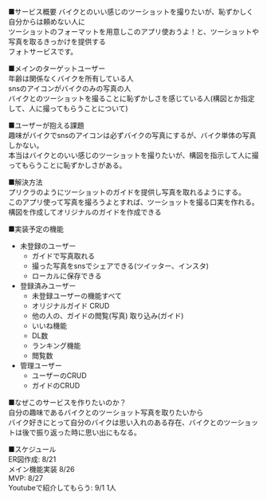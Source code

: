 ■サービス概要
バイクとのいい感じのツーショットを撮りたいが、恥ずかしく自分からは頼めない人に  
ツーショットのフォーマットを用意しこのアプリ使おうよ！と、ツーショットや写真を取るきっかけを提供する  
フォトサービスです。  

■メインのターゲットユーザー  
年齢は関係なくバイクを所有している人  
snsのアイコンがバイクのみの写真の人  
バイクとのツーショットを撮ることに恥ずかしさを感じている人(構図とか指定して、人に撮ってもらうことについて)  

■ユーザーが抱える課題  
趣味がバイクでsnsのアイコンは必ずバイクの写真にするが、バイク単体の写真しかない。  
本当はバイクとのいい感じのツーショットを撮りたいが、構図を指示して人に撮ってもらうことに恥ずかしさがある。  

■解決方法  
プリクラのようにツーショットのガイドを提供し写真を取れるようにする。  
このアプリ使って写真を撮ろうよとすれば、ツーショットを撮る口実を作れる。  
構図を作成してオリジナルのガイドを作成できる  

■実装予定の機能  
- 未登録のユーザー
  - ガイドで写真取れる
  - 撮った写真をsnsでシェアできる(ツイッター、インスタ)
  - ローカルに保存できる
- 登録済みユーザー
  - 未登録ユーザーの機能すべて
  - オリジナルガイド CRUD
  - 他の人の、ガイドの閲覧(写真) 取り込み(ガイド)
  - いいね機能
  - DL数
  - ランキング機能
  - 閲覧数
- 管理ユーザー
  - ユーザーのCRUD
  - ガイドのCRUD  

■なぜこのサービスを作りたいのか？  
自分の趣味であるバイクとのツーショット写真を取りたいから  
バイク好きにとって自分のバイクは思い入れのある存在、バイクとのツーショットは後で振り返った時に思い出にもなる。  

■スケジュール  
ER図作成: 8/21  
メイン機能実装 8/26  
MVP:      8/27  
Youtubeで紹介してもらう: 9/1 1人  
